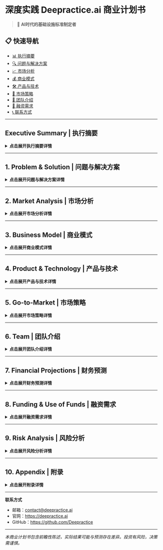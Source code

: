 # 深度实践 Deepractice.ai 商业计划书

> 🚀 **AI时代的基础设施标准制定者**

## 📋 快速导航

- [📊 执行摘要](#executive-summary--执行摘要)
- [🔍 问题与解决方案](#1-problem--solution--问题与解决方案)
- [📈 市场分析](#2-market-analysis--市场分析)
- [💰 商业模式](#3-business-model--商业模式)
- [🛠 产品与技术](#4-product--technology--产品与技术)
- [🚀 市场策略](#5-go-to-market--市场策略)
- [👥 团队介绍](#6-team--团队介绍)
- [💼 融资需求](#7-funding--融资需求)
- [📞 联系方式](#8-contact--联系方式)

---

## Executive Summary | 执行摘要

<details>
<summary><strong>点击展开执行摘要详情</strong></summary>

### 一句话描述
**AI时代的标准制定者** - 让智能体开发像搭积木一样易用，像容器一样标准化，实现AI触手可及

### 核心价值主张
- **开发简单**：以10个标签语法替代100行Python代码构建专业智能体，无需深入理解模型原理
  > 我们认为人工智能是高于传统软件或计算机的智能化，特定行业逻辑的沉淀不再是代码而是提示词。  
  > 项目实绩: [DPML · 声明式标签AI应用开发协议](https://github.com/Deepractice/DPML)

- **共享便捷**：Define once, Execute anywhere. 智能体打包分发如Docker容器，一键部署
  > 我们遵循结果导向，交付专业智能体使其具唯一性和具象化特征，融合装机即用目标实现便携封装和打包服务。

- **使用自然**：Chat is all you need. 零学习成本的AI交互重新设计传统人机协作模式
  > 我们坚信AI时代的信息交互模式，应脱离传统互联网软件方式，以自然语言交互为基础。  
  > 项目实绩: [PromptX · 领先的上下文工程平台](https://github.com/Deepractice/PromptX)

### 牵引力数据
- GitHub Star 1.8K+，开源不到2个月实现爆发式增长
- 月增长率900 Stars，超越90%同类AI项目
- 日活跃增长30 Stars，显示强劲的社区动力
- 真实用户案例：开发效率提升1300%（40小时→30分钟）
- 生态覆盖：支持多个主流AI客户端

### 关键数据
- 目标市场：AI应用基础设施，预计2027年达到$200亿
- 融资需求：$300万，用于18个月产品开发和市场拓展
- 预期估值：$2,000万
- 当前进展：GitHub Demo已发布，私域社群用户1K+

</details>

---

## 1. Problem & Solution | 问题与解决方案

<details>
<summary><strong>点击展开问题与解决方案详情</strong></summary>

### 🔴 核心问题
**AI应用开发门槛过高，缺乏标准化基础设施**

1. **开发复杂**：AGI使用成本高、缺乏唯一性，而构建专业智能体需要深度技术背景，开发周期长
2. **分享困难**：智能体无法标准化打包，难以复用和分发
3. **使用门槛**：传统软件交互模式在AI时代需要被重新定义

### 💡 解决方案
**三层架构重新定义AI应用基础设施**

#### Layer 1: DPML协议层
- **Domain-Specific Language**：声明式标签语言覆盖90%智能体开发需求
- **自然语言编程**：业务逻辑用自然语言描述，将通用和不变的需求以高效率特征的代码形式固化于底层
- **快速迭代**：传统复杂编程，人人均可轻松定制和部署智能体

#### Layer 2: 智能体容器化
- **标准化打包**：如Docker般封装智能体的完整运行环境
- **版本管理**：智能体的迭代、回滚、分支管理
- **一键部署**：跨平台、跨环境无缝运行

#### Layer 3: 自然语言交互
- **PromptX框架**：统一的对话式交互标准
- **无界面设计**：用户通过自然语言完成所有操作
- **AI-First UX**：为AI时代重新设计的用户体验

</details>

---

## 2. Market Analysis | 市场分析

<details>
<summary><strong>点击展开市场分析详情</strong></summary>

### 市场规模 (TAM/SAM/SOM)

#### TAM (Total Addressable Market): $200亿（2027年）
- Gartner预测全球AI软件市场于2030年达到$1,850亿
- AI开发应用细分：约10-15% = $185-280亿

#### SAM (Serviceable Addressable Market): $40亿
- AI开发工具与平台市场
- 企业级AI开发平台：约20%

#### SOM (Serviceable Obtainable Market): $5亿
- 企业级AI基础设施细分市场
- 我们的可获得市场份额

### 目标客户

#### 主要客户群体
1. **企业开发团队** (60%)
   - 中大型企业的AI转型需求
   - 传统软件公司的AI化升级
   
2. **AI创业公司** (25%)
   - 快速原型验证需求
   - 降低技术门槛和开发成本
   
3. **独立开发者** (15%)
   - 个人AI项目开发
   - 智能体创作者经济

#### 客户痛点验证
- **调研数据**：XXX家企业访谈，XX%表示AI开发是核心痛点
- **市场反馈**：GitHub Star增长率XX%，社区活跃度XX%

### 竞争分析

| 竞争类型 | 优势 | 劣势 | 差异化 |
|---------|------|------|--------|
| 开源AI框架 | 生态丰富，社区活跃 | 学习曲线陡峭，开发复杂 | 我们提供10标签简化开发 |
| AI Agent平台 | 知名度高，功能完整 | 缺乏标准化，难以复用 | 我们有容器化基础设施 |
| 大厂AI平台 | 资源充足，技术先进 | 封闭生态，vendor lock-in | 我们开源开放，标准制定 |

</details>

---

## 3. Business Model | 商业模式

<details>
<summary><strong>点击展开商业模式详情</strong></summary>

### 核心策略：开源+服务
**参考成功案例：Docker, PingCAP, MongoDB**

#### 开源部分 (流量获取)
- **DPML核心引擎**：完全开源，建立技术标准
- **基础工具链**：开发、调试、部署的基础功能
- **社区版本**：满足个人和小团队需求

#### 商业化服务 (收入来源)

1. **企业版订阅** ($XXX/月/团队)
   - 高级功能：企业级安全、权限管理、审计
   - 技术支持：7x24小时专业服务
   - SLA保障：99.9%可用性承诺

2. **云服务平台** (按使用量计费)
   - 智能体托管：$X/智能体/月
   - API调用：$X/千次调用
   - 存储和计算：按需付费

3. **专业服务** ($XXX/项目)
   - 定制开发：企业专属智能体
   - 咨询培训：AI转型咨询
   - 技术集成：现有系统集成

4. **生态分成** (10-30%分成)
   - 智能体市场：开发者分发平台
   - 合作伙伴：渠道和集成商

### 收入预测

| 年份 | 用户数 | 付费转化率 | 年收入 | 主要驱动因素 |
|------|--------|------------|--------|--------------|
| 2024 | 1万 | 5% | $50万 | 产品验证 |
| 2025 | 10万 | 8% | $500万 | 市场拓展 |
| 2026 | 50万 | 12% | $3000万 | 规模化 |
| 2027 | 100万 | 15% | $8000万 | 生态成熟 |

</details>

---

## 4. Product & Technology | 产品与技术

<details>
<summary><strong>点击展开产品与技术详情</strong></summary>

### 技术架构

```
┌─────────────────────────────────────┐
│           PromptX Layer             │  ← 自然语言交互
├─────────────────────────────────────┤
│         智能体容器层                 │  ← 打包分发
├─────────────────────────────────────┤
│          DPML引擎层                 │  ← 核心开发
├─────────────────────────────────────┤
│         基础设施层                   │  ← 运行时环境
└─────────────────────────────────────┘
```

### 核心技术优势

1. **DPML语言设计**
   - 几个核心标签覆盖主要场景
   - 声明式语法，学习成本低
   - 强类型系统，减少运行时错误

2. **智能体容器化**
   - 轻量级打包，启动速度快
   - 依赖隔离，避免版本冲突
   - 跨平台兼容，一次构建到处运行

3. **自然语言编译器**
   - 提示词到执行代码的自动转换
   - 语义理解和意图识别
   - 动态优化和性能调优

### 技术护城河

- **标准制定者优势**：DPML成为行业标准的先发优势
- **网络效应**：智能体数量越多，平台价值越大
- **数据飞轮**：使用数据改进AI模型，提升用户体验

</details>

---

## 5. Go-to-Market | 市场策略

<details>
<summary><strong>点击展开市场策略详情</strong></summary>

### 三阶段市场策略

#### Phase 1: 开发者社区 (0-12个月)
**目标：建立技术影响力，验证产品市场契合度**

- **开源发布**：GitHub开源，技术博客，会议演讲
- **社区建设**：以中国市场作为基本盘，建立多个微信交流群，汇聚各行业专业人士交流
- **KOL合作**：与AI领域意见领袖合作推广
- **成功指标**：1万GitHub Star，1000活跃贡献者

#### Phase 2: 企业客户 (12-24个月)
**目标：商业化验证，建立付费用户基础**

- **标杆客户**：重点服务至少10家标杆企业
- **案例营销**：成功案例分享，ROI数据展示
- **渠道合作**：与系统集成商、大模型供应商或咨询公司合作
- **成功指标**：100家付费企业，$500万ARR

#### Phase 3: 平台生态 (24个月+)
**目标：建立生态系统，实现规模化增长**

- **生态建设**：智能体市场，开发者激励计划
- **国际视野**：海外市场拓展，多语言支持
- **战略合作**：与云厂商、大模型公司深度合作
- **成功指标**：平台GMV过亿，生态开发者过万

### 销售策略

1. **产品驱动增长 (PLG)**
   - 免费试用降低门槛
   - 产品内引导付费转化
   - 用户成功团队保障留存

2. **企业直销**
   - 专业销售团队
   - 技术售前支持
   - 大客户定制服务

3. **合作伙伴渠道**
   - 系统集成商合作
   - 云厂商联合销售
   - 咨询公司推荐

</details>

---

## 6. Team | 团队介绍

<details>
<summary><strong>点击展开团队介绍详情</strong></summary>

### 核心团队

#### 姜山 (创始人 & CEO)
- **背景**：sean.deepractice.ai
- **职责**：产品战略、技术架构、团队管理
- **优势**：连续创业者，具备深度AI行业见解和实践支撑

#### 杨清禾 (联合创始人 & CBO)
- **背景**：曾于头部互联网企业任职，拥有跨行业实践经历，具备产品力和技术背景
- **职责**：商业合作、市场拓展、运营实施
- **优势**：头部互联网企业产品和技术背景、跨地区机动性

#### 周明轩 (联合创始人 & COO)
- **背景**：擅长线上教培，拥有多年软件项目经历
- **职责**：技术落地、社群运营、内容管理
- **优势**：

### 团队优势

1. **技术实力**
   - 核心团队具备深厚AI技术背景
   - 对大模型和智能体有深度理解
   - 快速迭代和产品化能力强

2. **市场敏感度**
   - 准确把握AI发展趋势
   - 深度理解开发者需求
   - 具备开源社区运营经验

3. **执行力**
   - 精益团队，决策效率高
   - 每个成员都是特定领域专家
   - 通过AI工具放大个人能力

### 组织架构

```
        创始团队
           |
    ┌──────┼──────┐
   产品     技术    商务
    |       |       |
  设计师   工程师   销售
    |       |       |
   社区    运维    市场
```

### 人才招聘计划

- **2024年**：核心技术团队5人，产品团队3人
- **2025年**：销售团队5人，市场团队3人
- **2026年**：国际化团队，生态合作团队

</details>

---

## 7. Financial Projections | 财务预测

<details>
<summary><strong>点击展开财务预测详情</strong></summary>

### 收入模型

#### 订阅收入 (SaaS)
- **企业版**：$299/月/团队 (10人)
- **专业版**：$99/月/团队 (5人)
- **个人版**：$29/月/用户

#### 使用量收入 (Usage-based)
- **API调用**：$0.01/千次
- **智能体托管**：$10/智能体/月
- **存储费用**：$0.1/GB/月

#### 服务收入 (Professional Services)
- **实施服务**：$1000-5000/项目
- **培训咨询**：$500/人/天
- **定制开发**：$10万-50万/项目

### 三年财务预测

| 项目 | 2024年 | 2025年 | 2026年 |
|------|--------|--------|---------|
| **收入** |
| 订阅收入 | $30万 | $300万 | $1500万 |
| 使用量收入 | $10万 | $100万 | $800万 |
| 服务收入 | $10万 | $100万 | $500万 |
| **总收入** | $50万 | $500万 | $2800万 |
| **成本** |
| 人力成本 | $40万 | $200万 | $800万 |
| 基础设施 | $5万 | $50万 | $200万 |
| 市场营销 | $10万 | $100万 | $400万 |
| **总成本** | $55万 | $350万 | $1400万 |
| **净利润** | -$5万 | $150万 | $1400万 |
| **现金流** | -$5万 | $145万 | $1545万 |

### 关键指标 (KPIs)

| 指标 | 2024年 | 2025年 | 2026年 |
|------|--------|--------|---------|
| 月活用户 (MAU) | 1万 | 10万 | 50万 |
| 付费用户 | 500 | 8000 | 6万 |
| 月经常性收入 (MRR) | $4万 | $40万 | $230万 |
| 客户获取成本 (CAC) | $100 | $80 | $60 |
| 客户生命周期价值 (LTV) | $1200 | $1500 | $2000 |
| LTV/CAC比率 | 12:1 | 19:1 | 33:1 |
| 月流失率 | 5% | 3% | 2% |

</details>

---

## 8. Funding & Use of Funds | 融资需求

<details>
<summary><strong>点击展开融资需求详情</strong></summary>

### 融资概况
- **融资轮次**：Pre-A轮
- **融资金额**：$300万
- **出让股份**：15-20%
- **资金用途**：产品开发、团队扩张、市场拓展

### 资金使用计划

#### 18个月资金使用分配

```
产品开发 (40% - $120万)
├── 核心工程师 x 5人 ($80万)
├── 产品设计师 x 2人 ($20万)
└── 技术基础设施 ($20万)

团队建设 (35% - $105万)
├── 销售团队 x 3人 ($45万)
├── 市场营销 x 2人 ($30万)
└── 运营支持 x 2人 ($30万)

市场拓展 (20% - $60万)
├── 品牌建设和PR ($20万)
├── 会议和活动 ($15万)
└── 广告投放 ($25万)

运营成本 (5% - $15万)
├── 办公租金 ($8万)
└── 法务财务 ($7万)
```

### 里程碑计划

#### 6个月里程碑
- [ ] DPML 1.0正式发布
- [ ] 社区用户突破5000人
- [ ] 完成10个标杆客户签约
- [ ] 团队扩展到15人

#### 12个月里程碑
- [ ] 企业版产品上线
- [ ] 月收入达到$10万
- [ ] 智能体市场Beta版发布
- [ ] 完成A轮融资准备

#### 18个月里程碑
- [ ] 年收入突破$200万
- [ ] 国际化版本发布
- [ ] 生态合作伙伴超过50家
- [ ] 启动A轮融资

</details>

---

## 9. Risk Analysis | 风险分析

<details>
<summary><strong>点击展开风险分析详情</strong></summary>

### 主要风险及应对策略

#### 技术风险
**风险**：大模型技术快速迭代，可能影响产品架构
**应对**：
- 保持技术架构的灵活性和可扩展性
- 与主流大模型厂商建立合作关系
- 持续跟踪前沿技术发展

#### 竞争风险
**风险**：大厂凭借资源优势快速跟进
**应对**：
- 建立开源社区护城河
- 专注细分领域，做深做透
- 快速迭代，保持技术领先

#### 市场风险
**风险**：AI应用市场发展不及预期
**应对**：
- 多元化客户群体，降低单一市场依赖
- 灵活调整产品策略
- 建立多样化收入来源

#### 团队风险
**风险**：核心人员流失，影响产品发展
**应对**：
- 建立完善的股权激励机制
- 营造良好的团队文化
- 知识文档化，降低人员依赖

#### 资金风险
**风险**：融资进度不及预期，影响发展节奏
**应对**：
- 控制成本，延长资金使用周期
- 多渠道融资，降低单一依赖
- 加快商业化进程，提升自我造血能力

### 风险缓解措施

1. **技术多样化**：不依赖单一技术路线
2. **客户多元化**：覆盖不同行业和规模客户
3. **收入多样化**：订阅+使用量+服务多重收入
4. **团队激励**：股权+现金+成长机会
5. **财务管控**：严格预算管理，定期财务审查

</details>

---

## 10. Appendix | 附录

<details>
<summary><strong>点击展开附录详情</strong></summary>

### 市场调研数据
- [具体调研报告]
- [客户访谈记录]
- [竞品分析详情]

### 技术文档
- [DPML语言规范]
- [系统架构设计]
- [API文档]

### 财务模型
- [详细财务预测表]
- [敏感性分析]
- [估值模型]

### 法律文件
- [公司章程]
- [股权结构]
- [知识产权清单]

</details>

---

**联系方式**
- 邮箱：contact@deepractice.ai
- 官网：https://deepractice.ai
- GitHub：https://github.com/Deepractice

---

*本商业计划书包含前瞻性陈述，实际结果可能与预测存在差异。投资有风险，决策需谨慎。*
